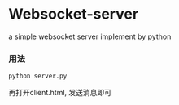 # Websocket-server
a simple websocket server implement by python

### 用法

```python
python server.py
```
再打开client.html, 发送消息即可